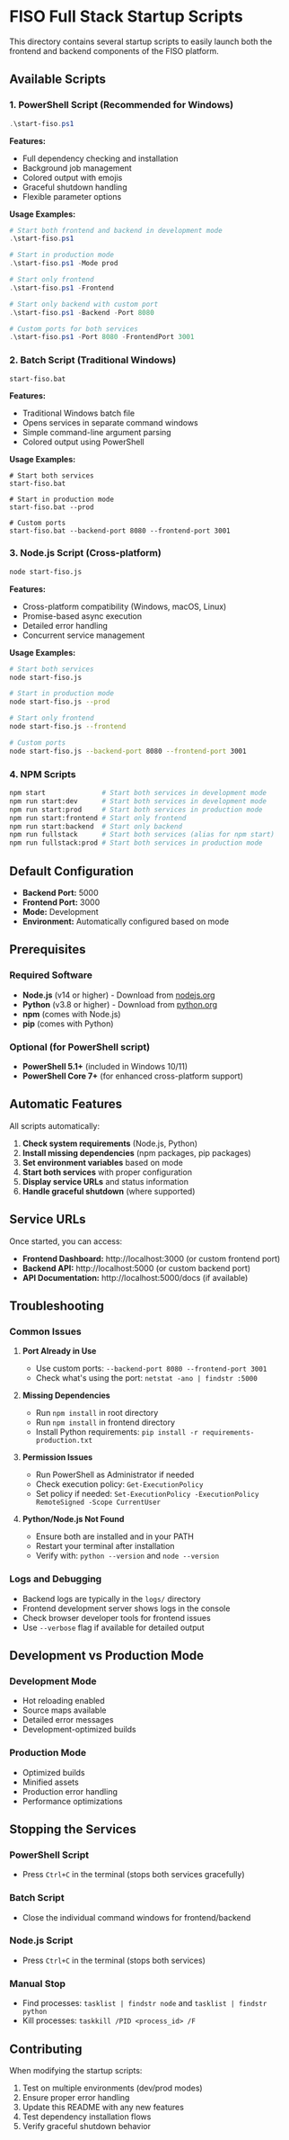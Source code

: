 # FISO Full Stack Startup Scripts

This directory contains several startup scripts to easily launch both the frontend and backend components of the FISO platform.

## Available Scripts

### 1. PowerShell Script (Recommended for Windows)
```powershell
.\start-fiso.ps1
```

**Features:**
- Full dependency checking and installation
- Background job management
- Colored output with emojis
- Graceful shutdown handling
- Flexible parameter options

**Usage Examples:**
```powershell
# Start both frontend and backend in development mode
.\start-fiso.ps1

# Start in production mode
.\start-fiso.ps1 -Mode prod

# Start only frontend
.\start-fiso.ps1 -Frontend

# Start only backend with custom port
.\start-fiso.ps1 -Backend -Port 8080

# Custom ports for both services
.\start-fiso.ps1 -Port 8080 -FrontendPort 3001
```

### 2. Batch Script (Traditional Windows)
```batch
start-fiso.bat
```

**Features:**
- Traditional Windows batch file
- Opens services in separate command windows
- Simple command-line argument parsing
- Colored output using PowerShell

**Usage Examples:**
```batch
# Start both services
start-fiso.bat

# Start in production mode
start-fiso.bat --prod

# Custom ports
start-fiso.bat --backend-port 8080 --frontend-port 3001
```

### 3. Node.js Script (Cross-platform)
```bash
node start-fiso.js
```

**Features:**
- Cross-platform compatibility (Windows, macOS, Linux)
- Promise-based async execution
- Detailed error handling
- Concurrent service management

**Usage Examples:**
```bash
# Start both services
node start-fiso.js

# Start in production mode
node start-fiso.js --prod

# Start only frontend
node start-fiso.js --frontend

# Custom ports
node start-fiso.js --backend-port 8080 --frontend-port 3001
```

### 4. NPM Scripts
```bash
npm start              # Start both services in development mode
npm run start:dev      # Start both services in development mode
npm run start:prod     # Start both services in production mode
npm run start:frontend # Start only frontend
npm run start:backend  # Start only backend
npm run fullstack      # Start both services (alias for npm start)
npm run fullstack:prod # Start both services in production mode
```

## Default Configuration

- **Backend Port:** 5000
- **Frontend Port:** 3000
- **Mode:** Development
- **Environment:** Automatically configured based on mode

## Prerequisites

### Required Software
- **Node.js** (v14 or higher) - Download from [nodejs.org](https://nodejs.org/)
- **Python** (v3.8 or higher) - Download from [python.org](https://python.org/)
- **npm** (comes with Node.js)
- **pip** (comes with Python)

### Optional (for PowerShell script)
- **PowerShell 5.1+** (included in Windows 10/11)
- **PowerShell Core 7+** (for enhanced cross-platform support)

## Automatic Features

All scripts automatically:

1. **Check system requirements** (Node.js, Python)
2. **Install missing dependencies** (npm packages, pip packages)
3. **Set environment variables** based on mode
4. **Start both services** with proper configuration
5. **Display service URLs** and status information
6. **Handle graceful shutdown** (where supported)

## Service URLs

Once started, you can access:

- **Frontend Dashboard:** http://localhost:3000 (or custom frontend port)
- **Backend API:** http://localhost:5000 (or custom backend port)
- **API Documentation:** http://localhost:5000/docs (if available)

## Troubleshooting

### Common Issues

1. **Port Already in Use**
   - Use custom ports: `--backend-port 8080 --frontend-port 3001`
   - Check what's using the port: `netstat -ano | findstr :5000`

2. **Missing Dependencies**
   - Run `npm install` in root directory
   - Run `npm install` in frontend directory
   - Install Python requirements: `pip install -r requirements-production.txt`

3. **Permission Issues**
   - Run PowerShell as Administrator if needed
   - Check execution policy: `Get-ExecutionPolicy`
   - Set policy if needed: `Set-ExecutionPolicy -ExecutionPolicy RemoteSigned -Scope CurrentUser`

4. **Python/Node.js Not Found**
   - Ensure both are installed and in your PATH
   - Restart your terminal after installation
   - Verify with: `python --version` and `node --version`

### Logs and Debugging

- Backend logs are typically in the `logs/` directory
- Frontend development server shows logs in the console
- Check browser developer tools for frontend issues
- Use `--verbose` flag if available for detailed output

## Development vs Production Mode

### Development Mode
- Hot reloading enabled
- Source maps available
- Detailed error messages
- Development-optimized builds

### Production Mode
- Optimized builds
- Minified assets
- Production error handling
- Performance optimizations

## Stopping the Services

### PowerShell Script
- Press `Ctrl+C` in the terminal (stops both services gracefully)

### Batch Script
- Close the individual command windows for frontend/backend

### Node.js Script
- Press `Ctrl+C` in the terminal (stops both services)

### Manual Stop
- Find processes: `tasklist | findstr node` and `tasklist | findstr python`
- Kill processes: `taskkill /PID <process_id> /F`

## Contributing

When modifying the startup scripts:

1. Test on multiple environments (dev/prod modes)
2. Ensure proper error handling
3. Update this README with any new features
4. Test dependency installation flows
5. Verify graceful shutdown behavior